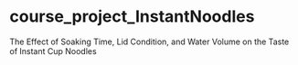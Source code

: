 # course_project_InstantNoodles
The Effect of Soaking Time, Lid Condition, and Water Volume on the Taste of Instant Cup Noodles
